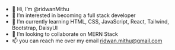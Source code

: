 - 👋 Hi, I’m @ridwanMithu
- 👀 I’m interested in becoming a full stack developer
- 🌱 I’m currently learning HTML, CSS, JavaScript, React, Tailwind, Bootstrap, DaisyUI
- 💞️ I’m looking to collaborate on MERN Stack
- 📫 you can reach me over my email ridwan.mithu@gmail.com

<!---
ridwanMithu/ridwanMithu is a ✨ special ✨ repository because its `README.md` (this file) appears on your GitHub profile.
You can click the Preview link to take a look at your changes.
--->
